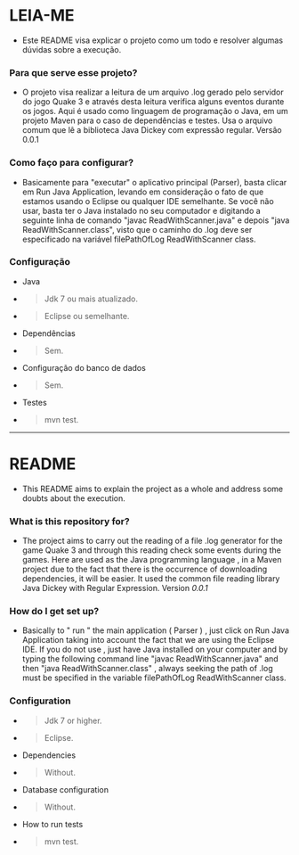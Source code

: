 # LEIA-ME #

* Este README visa explicar o projeto como um todo e resolver algumas dúvidas sobre a execução.

### Para que serve esse projeto? ###
* O projeto visa realizar a leitura de um arquivo .log gerado pelo servidor do jogo Quake 3 e através desta leitura verifica alguns eventos durante os jogos. Aqui é usado ​​como linguagem de programação o Java, em um projeto Maven para o caso de dependências e testes. Usa o arquivo comum que lê a biblioteca Java Dickey com expressão regular. Versão 0.0.1

### Como faço para configurar? ###
* Basicamente para "executar" o aplicativo principal (Parser), basta clicar em Run Java Application, levando em consideração o fato de que estamos usando o Eclipse ou qualquer IDE semelhante. Se você não usar, basta ter o Java instalado no seu computador e digitando a seguinte linha de comando "javac ReadWithScanner.java" e depois "java ReadWithScanner.class", visto que o caminho do .log deve ser especificado na variável filePathOfLog ReadWithScanner class.

### Configuração ###
* Java 
* >Jdk 7 ou mais atualizado.
* >Eclipse ou semelhante.
* Dependências
* >Sem.
* Configuração do banco de dados
* >Sem.
* Testes
* >mvn test.

--------------------------------------------------------------------------------------------------------------------------------
# README #

* This README aims to explain the project as a whole and address some doubts about the execution.

### What is this repository for? ###
* The project aims to carry out the reading of a file .log generator for the game Quake 3 and through this reading check some events during the games.
Here are used as the Java programming language , in a Maven project due to the fact that there is the occurrence of downloading dependencies, it will be easier.
It used the common file reading library Java Dickey with Regular Expression.
Version *0.0.1*

### How do I get set up? ###
* Basically to " run " the main application ( Parser ) , just click on Run Java Application taking into account the fact that we are using the Eclipse IDE. If you do not use , just have Java installed on your computer and by typing the following command line "javac ReadWithScanner.java" and then "java ReadWithScanner.class" , always seeking the path of .log must be specified in the variable filePathOfLog ReadWithScanner class.

### Configuration ###
* >Jdk 7 or higher.
* >Eclipse.
* Dependencies
* >Without.
* Database configuration
* >Without.
* How to run tests
* >mvn test.
